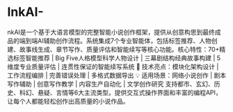 # InkAI-
nkAI是一个基于大语言模型的完整智能小说创作框架，提供从创意构思到最终成品的端到端AI辅助创作流程。系统集成7个专业智能体，包括标签推荐、人物创建、故事线生成、章节写作、质量评估和智能续写等核心功能。核心特性：70+精选标签智能推荐 | Big Five人格模型科学人物设计 | 三幕剧结构经典故事构建 | 5维度专业质量评估 | 连贯性保证的智能续写系统 🚀 技术亮点：模块化架构设计 | 工作流程编排 | 完善错误处理 | 多格式数据导出 💡 适用场景：网络小说创作 | 剧本写作辅助 | 创意写作教学 | 内容生产自动化 | 文学创作研究 支持都市、玄幻、历史、科幻、悬疑、言情等6大主流类型。提供交互式操作界面和丰富的编程API，让每个人都能轻松创作出高质量的小说作品。
